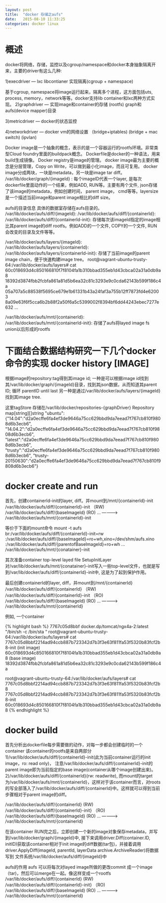 ```yaml
---
layout: post
title:  "docker 存储之aufs"
date:   2015-08-10 11:33:25
categories: docker linux
---
```

概述
========
docker将网络，存储，监控以及cgroup/namespace和docker本身抽象隔离开来，主要的driver有这么几种:

1)execdriver  — lxc libcontianer 实现隔离(cgroup + namespace)

基于cgroup, namespace将image运行起来，隔离多个进程，这方面包括uts, process, memory，network等等。docker支持lib container和lxc两种方式实现。
2)graphdriver — 实现image和container的存储 (rootfs)   graph和aufs(device mapper)目录

3)metricdriver — docker的状态监控

4)networkdriver — docker vm的网络设置  （bridge+iptables) (bridge + mac switch) (ipvlan)



Docker image是一个抽象的概念，表示的是一个容器运行的rootfs环境。非常类型Cloud foundry里面的buildpack概念。
Dockerfile是docker的一种语法，用来build生成镜像。
Docker registry是image的管理。
docker image最为主要的概念是分层管理，Copy on Write，可以做到最小化image，而且可复用。
docker image分成两块，一块是metadata，另一块是image tar diff。
/var/lib/docker/graph/{imageId} : 每个imageID代表一个layer, 是每次dockerfile里面动作的一个结果，例如ADD, RUN等。主要有两个文件, json存储了该image的metadata，例如创建时间， parent image， cmd等等。layersize是一个描述当前image和parent image相比的diff size。

aufs的目录信息
具体的数据室存储在aufs目录的。
/var/lib/docker/aufs/diff/{imageId}:
/var/lib/docker/aufs/diff/{containerId}:
/var/lib/docker/aufs/diff/{containerId-init}:
存储每次该imageId指定的image相比其parent image的diff rootfs。例如ADD的一个文件, COPY的一个文件, RUN会改变的目录及文件等等。

/var/lib/docker/aufs/layers/{imageId}:
/var/lib/docker/aufs/layers/{containerId}:
/var/lib/docker/aufs/layers/{containerId-init}:
存储了当前image的parent image chain，便于快速构建image tree。
root@vagrant-ubuntu-trusty-64:/var/lib/docker/aufs/layers# cat 60c018693d4c850166810f7f8104fa1b310bbad355eb1d43cbca02a31a0db9a8
18392d3874fbb2fcbfa861a81d5b6ea32c81c3293e9c0cda62143b599f186c4a
05a707a5c88538f5695ce679e1b61331b43a24faf3a755b12ff7873fd4e62003
8a09e63f6f5cca6b2b88f2a50f6a5c5399002f8394bf6dd44243ebec7277e632
...

/var/lib/docker/aufs/mnt/{containerId}:
/var/lib/docker/aufs/mnt/{containerId-init}:
存储了aufs将layed image fs union以后形成的rootfs


下面结合数据结构研究一下几个docker命令的实现
docker history [IMAGE]
========
根据image的repository:tag得到其image id;
一种是可以根据image id找到其/var/lib/docker/graph/{imageId}目录，找到其json数据，从而知道其parent ID;
循环 parentID until last 
另一种是通过/var/lib/docker/aufs/layers/{imageId}找到其image tree.

这里tagStore 存储在/var/lib/docker/repositories-{graphDriver}
Repository map[string][]string
"ubuntu":
{"14.04":"d2a0ecffe6fa4ef3de9646a75cc629bbd9da7eead7f767cb810f9808d6b3ecb6",
"14.04.2":"d2a0ecffe6fa4ef3de9646a75cc629bbd9da7eead7f767cb810f9808d6b3ecb6",
"latest":"d2a0ecffe6fa4ef3de9646a75cc629bbd9da7eead7f767cb810f9808d6b3ecb6",
"trusty":"d2a0ecffe6fa4ef3de9646a75cc629bbd9da7eead7f767cb810f9808d6b3ecb6",
"trusty-20150630":"d2a0ecffe6fa4ef3de9646a75cc629bbd9da7eead7f767cb810f9808d6b3ecb6"}

docker create and run
======

首先，创建containerId-init的layer, diff。并mount到/mnt/{containerId}-init
/var/lib/docker/aufs/diff/{containerId}-init  （RW)
/var/lib/docker/aufs/diff/{baseImageId}   (RO)
...
————>
/var/lib/docker/aufs/mnt/{containerId}-init

等价于下面的mount命令
mount -t aufs
br:/var/lib/docker/aufs/diff/{containerId}-init=rw
:/var/lib/docker/aufs/diff/{baseImageId}=ro+wh,xino=/dev/shm/aufs.xino
:/var/lib/docker/aufs/diff/{parentofBaseImageId}=ro+wh
...
/var/lib/docker/aufs/mnt/{conatainer}-init

其次准备container top-level layed file
SetupInitLayer对/var/lib/docker/aufs/mnt/{conatainer}-init写入一些top-level文件，也就是写到/var/lib/docker/aufs/diff/{containerId}-init中, 这是为了起到保护作用。


最后创建containerId的layer, diff，并mount到/mnt/{containerId}
/var/lib/docker/aufs/diff/{containerId}   （RW)
/var/lib/docker/aufs/diff/{containerId}-init  （RO)
/var/lib/docker/aufs/diff/{baseImageId}   (RO)
...
————>
/var/lib/docker/aufs/mnt/{containerId}

例如, 一个container

{% highlight bash %}
7767c05d8bbf        docker.dp/tomcat/ngx4a-2:latest   "/bin/sh -c /bin/sta “
root@vagrant-ubuntu-trusty-64:/var/lib/docker/aufs/layers# cat 7767c05d8bbf2214ad94ccb887b723342d7b3f3e63f811fa53f5320b83fcf2b8-init (init image)
60c018693d4c850166810f7f8104fa1b310bbad355eb1d43cbca02a31a0db9a8 (base image)
18392d3874fbb2fcbfa861a81d5b6ea32c81c3293e9c0cda62143b599f186c4a

root@vagrant-ubuntu-trusty-64:/var/lib/docker/aufs/layers# cat 7767c05d8bbf2214ad94ccb887b723342d7b3f3e63f811fa53f5320b83fcf2b8
7767c05d8bbf2214ad94ccb887b723342d7b3f3e63f811fa53f5320b83fcf2b8-init
60c018693d4c850166810f7f8104fa1b310bbad355eb1d43cbca02a31a0db9a8
{% endhighlight %}

docker build
======
首先分析出dockerfile每步需要做的动作，对每一步都会创建临时的一个container
该container的rootfs是来自两部分
1)/var/lib/docker/aufs/diff/{containerId}-init(此为当前container运行的init image，ro: read only)，
注意/var/lib/docker/aufs/diff/{containerId}-init的parent image即为当前指定的base image(container从哪个image创建出来)。
2)/var/lib/docker/aufs/diff/{containerId}(rw: readwrite), 而mount的target为/var/lib/docker/aufs/mnt/{containerId}，这样对于该container而言，对roots的写全部落入了/var/lib/docker/aufs/diff/{containerId}中。这样就可以得到当前步骤相对于parent image的diff。

/var/lib/docker/aufs/diff/{containerId} (RW)
/var/lib/docker/aufs/diff/{containerId}-init}  （RO)
/var/lib/docker/aufs/diff/{baseImageId}   (RO)
...
————>
/var/lib/docker/aufs/mnt/{containerId}

在该container RUN完之后，立即创建一个新的image对象保存metadata，并写到/var/lib/docker/graph/{imageId}中,
接下来调用driver.Diff(container.ID, initID)获取该container相对于init image的diff数据(tar包)，并接着调用
driver.ApplyDiff(imageId, parentId, layerData archive.ArchiveReader)将数据写到 文件系统/var/lib/docker/aufs/diff/{imageId}中


aufs的作用
aufs 可以将每次对layed image所做的更改commit 成一个image（tar)，然后可以merge在一起。像这样变成一个rootfs
/var/lib/docker/aufs/diff/{containerId} (RW)
/var/lib/docker/aufs/diff/{containerId}-init}  （RO)
/var/lib/docker/aufs/diff/{baseImageId}   (RO)
...
————>
/var/lib/docker/aufs/mnt/{containerId}

